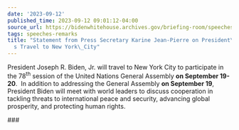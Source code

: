 ```yaml
---
date: '2023-09-12'
published_time: 2023-09-12 09:01:12-04:00
source_url: https://bidenwhitehouse.archives.gov/briefing-room/speeches-remarks/2023/09/12/statement-from-press-secretary-karine-jean-pierre-on-president-bidens-travel-to-new-york-city/
tags: speeches-remarks
title: "Statement from Press Secretary Karine Jean-Pierre on President\_Biden\u2019\
  s Travel to New York\_City"
---
```

 
President Joseph R. Biden, Jr. will travel to New York City to
participate in the 78<sup>th</sup> session of the United Nations General
Assembly **on September 19-20**.  In addition to addressing the General
Assembly **on September 19**, President Biden will meet with world
leaders to discuss cooperation in tackling threats to international
peace and security, advancing global prosperity, and protecting human
rights.

\###
